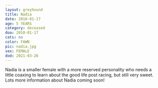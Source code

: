 ```yaml
---
layout: greyhound
title: Nadia
date: 2010-01-17
age: 5 YEARS
category: deceased
doa: 2010-01-17
cats: no
color: FAWN
pic: nadia.jpg
sex: FEMALE
dod: 2021-03-26
---
```


Nadia is a smaller female with a more reserved personality who needs a little coaxing to learn about the good life post
racing, but still very sweet. Lots more information about Nadia coming soon!
